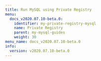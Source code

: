 ```yaml
---
title: Run MySQL using Private Registry
menu:
  docs_v2020.07.10-beta.0:
    identifier: my-private-registry-mysql
    name: Private Registry
    parent: my-mysql-guides
    weight: 30
menu_name: docs_v2020.07.10-beta.0
info:
  version: v2020.07.10-beta.0
---
```


